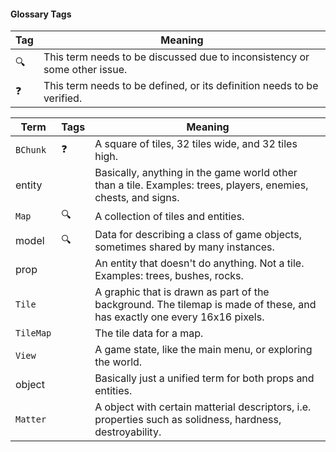 #### Glossary Tags

Tag        | Meaning
-----------|--------
:mag:      | This term needs to be discussed due to inconsistency or some other issue.
:question: | This term needs to be defined, or its definition needs to be verified.



Term      | Tags       | Meaning
----------|------------|--------
`BChunk`  | :question: | A square of tiles, 32 tiles wide, and 32 tiles high.
entity    |            | Basically, anything in the game world other than a tile. Examples: trees, players, enemies, chests, and signs.
`Map`     | :mag:      | A collection of tiles and entities.
model     | :mag:      | Data for describing a class of game objects, sometimes shared by many instances.
prop      |            | An entity that doesn't do anything. Not a tile. Examples: trees, bushes, rocks.
`Tile`    |            | A graphic that is drawn as part of the background. The tilemap is made of these, and has exactly one every 16x16 pixels.
`TileMap` |            | The tile data for a map.
`View`    |            | A game state, like the main menu, or exploring the world.
object    |            | Basically just a unified term for both props and entities.
`Matter`  |            | A object with certain matterial descriptors, i.e. properties such as solidness, hardness, destroyability.
